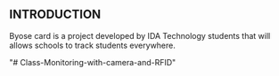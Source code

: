 ## INTRODUCTION

Byose card is a project developed by IDA Technology students that will
allows schools to track students everywhere.



"# Class-Monitoring-with-camera-and-RFID" 
